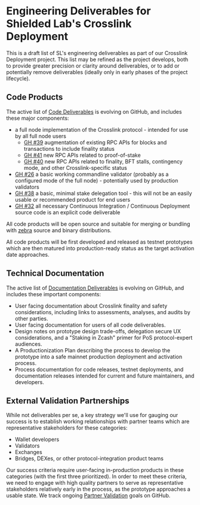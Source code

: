 # Engineering Deliverables for Shielded Lab's Crosslink Deployment

This is a draft list of SL's engineering deliverables as part of our Crosslink Deployment project. This list may be refined as the project develops, both to provide greater precision or clarity around deliverables, or to add or potentially remove deliverables (ideally only in early phases of the project lifecycle).

## Code Products

The active list of [Code Deliverables](https://github.com/ShieldedLabs/crosslink-deployment/labels/Code%20Deliverable) is evolving on GitHub, and includes these major components:

- a full node implementation of the Crosslink protocol - intended for use by all full node users
  - [GH #39](https://github.com/ShieldedLabs/crosslink-deployment/issues/39) augmentation of existing RPC APIs for blocks and transactions to include finality status
  - [GH #41](https://github.com/ShieldedLabs/crosslink-deployment/issues/41) new RPC APIs related to proof-of-stake
  - [GH #40](https://github.com/ShieldedLabs/crosslink-deployment/issues/40) new RPC APIs related to finality, BFT stalls, contingency mode, and other Crosslink-specific status
- [GH #26](https://github.com/ShieldedLabs/crosslink-deployment/issues/26) a basic working commandline validator (probably as a configured mode of the full node) - potentially used by production validators
- [GH #38](https://github.com/ShieldedLabs/crosslink-deployment/issues/38) a basic, minimal stake delegation tool - this will not be an easily usable or recommended product for end users
- [GH #32](https://github.com/ShieldedLabs/crosslink-deployment/issues/32) all necessary Continuous Integration / Continuous Deployment source code is an explicit code deliverable

All code products will be open source and suitable for merging or bundling with [zebra](https://github.com/ZcashFoundation/zebra) source and binary distributions.

All code products will be first developed and released as testnet prototypes which are then matured into production-ready status as the target activation date approaches. 

## Technical Documentation

The active list of [Documentation Deliverables](https://github.com/ShieldedLabs/crosslink-deployment/labels/Documentation%20Deliverable) is evolving on GitHub, and includes these important components:

- User facing documentation about Crosslink finality and safety considerations, including links to assessments, analyses, and audits by other parties.
- User facing documentation for users of all code deliverables.
- Design notes on prototype design trade-offs, delegation secure UX considerations, and a "Staking in Zcash" primer for PoS protocol-expert audiences. 
- A Productionization Plan describing the process to develop the prototype into a safe mainnet production deployment and activation process.
- Process documentation for code releases, testnet deployments, and documentation releases intended for current and future maintainers, and developers.

## External Validation Partnerships

While not deliverables per se, a key strategy we'll use for gauging our success is to establish working relationships with partner teams which are representative stakeholders for these categories:

- Wallet developers
- Validators
- Exchanges
- Bridges, DEXes, or other protocol-integration product teams

Our success criteria require user-facing in-production products in these categories (with the first three prioritized). In order to meet these criteria, we need to engage with high quality partners to serve as representative stakeholders relatively early in the process, as the prototype approaches a usable state. We track ongoing [Partner Validation](https://github.com/ShieldedLabs/crosslink-deployment/labels/Partner%20Validation) goals on GitHub.
